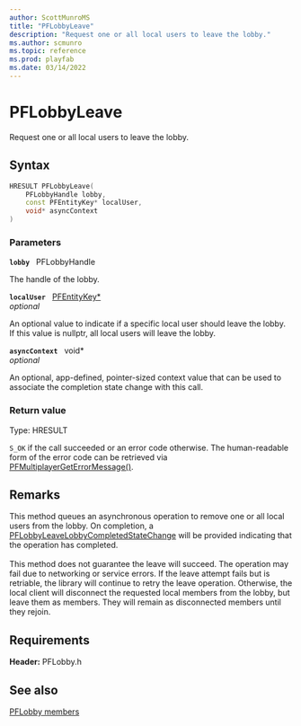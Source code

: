 ```yaml
---
author: ScottMunroMS
title: "PFLobbyLeave"
description: "Request one or all local users to leave the lobby."
ms.author: scmunro
ms.topic: reference
ms.prod: playfab
ms.date: 03/14/2022
---
```


# PFLobbyLeave  

Request one or all local users to leave the lobby.  

## Syntax  
  
```cpp
HRESULT PFLobbyLeave(  
    PFLobbyHandle lobby,  
    const PFEntityKey* localUser,  
    void* asyncContext  
)  
```  
  
### Parameters  
  
**`lobby`** &nbsp; PFLobbyHandle  
  
The handle of the lobby.  
  
**`localUser`** &nbsp; [PFEntityKey*](../../pfmultiplayer/pfentitykey_clientsdk.md)  
*optional*  
  
An optional value to indicate if a specific local user should leave the lobby. If this value is nullptr, all local users will leave the lobby.  
  
**`asyncContext`** &nbsp; void*  
*optional*  
  
An optional, app-defined, pointer-sized context value that can be used to associate the completion state change with this call.  
  
  
### Return value
Type: HRESULT
  
```S_OK``` if the call succeeded or an error code otherwise. The human-readable form of the error code can be retrieved via [PFMultiplayerGetErrorMessage()](../../pfmultiplayer/functions/pfmultiplayergeterrormessage.md).
  
## Remarks  
  
This method queues an asynchronous operation to remove one or all local users from the lobby. On completion, a [PFLobbyLeaveLobbyCompletedStateChange](../structs/pflobbyleavelobbycompletedstatechange.md) will be provided indicating that the operation has completed. <br /><br /> This method does not guarantee the leave will succeed. The operation may fail due to networking or service errors. If the leave attempt fails but is retriable, the library will continue to retry the leave operation. Otherwise, the local client will disconnect the requested local members from the lobby, but leave them as members. They will remain as disconnected members until they rejoin.
  
## Requirements  
  
**Header:** PFLobby.h
  
## See also  
[PFLobby members](../pflobby_members.md)  

  
  
